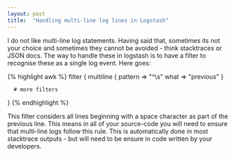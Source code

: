 ```yaml
---
layout: post
title:  "Handling multi-line log lines in Logstash"
---
```


I do not like multi-line log statements. Having said that, sometimes its not your choice and sometimes they cannot be avoided - think stacktraces or JSON docs.
The way to handle these in logstash is to have a filter to recognise these as a single log event. Here goes:

{% highlight awk %}
  filter {
    multiline {
      pattern => "^\s"
      what => "previous"
      }
	  
	  # more filters
  }
{% endhighlight %}

This filter considers all lines beginning with a space character as part of the previous line. This means in all of your source-code you will need to ensure that multi-line logs follow this rule. This is automatically done in most stacktrace outputs - but will need to be ensure in code written by your developers.
